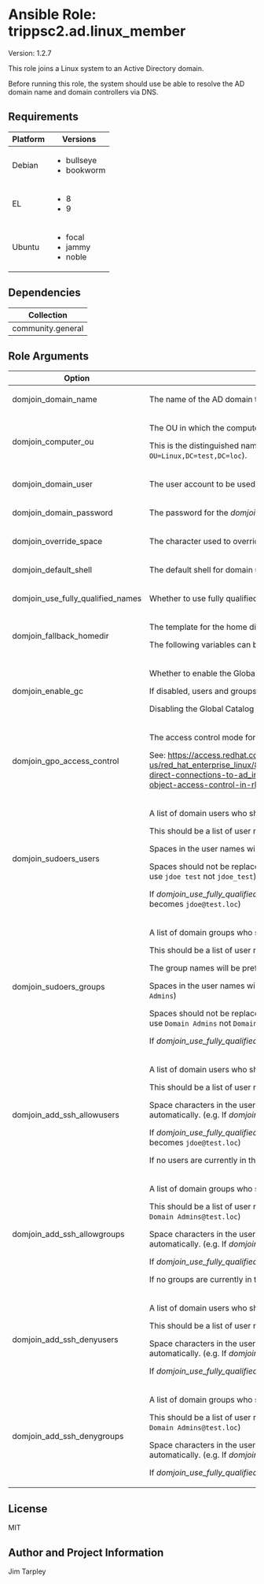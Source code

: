 <!-- BEGIN_ANSIBLE_DOCS -->

# Ansible Role: trippsc2.ad.linux_member
Version: 1.2.7

This role joins a Linux system to an Active Directory domain.

Before running this role, the system should use be able to resolve the AD domain name and domain controllers via DNS.


## Requirements

| Platform | Versions |
| -------- | -------- |
| Debian | <ul><li>bullseye</li><li>bookworm</li></ul> |
| EL | <ul><li>8</li><li>9</li></ul> |
| Ubuntu | <ul><li>focal</li><li>jammy</li><li>noble</li></ul> |

## Dependencies

| Collection |
| ---------- |
| community.general |

## Role Arguments
|Option|Description|Type|Required|Choices|Default|
|---|---|---|---|---|---|
| domjoin_domain_name | <p>The name of the AD domain to which the Linux system will be joined.</p> | str | yes |  |  |
| domjoin_computer_ou | <p>The OU in which the computer account will be created.</p><p>This is the distinguished name of the OU relative to the base of the domain (e.g. `OU=Linux` not `OU=Linux,DC=test,DC=loc`).</p> | str | no |  |  |
| domjoin_domain_user | <p>The user account to be used to authenticate to the AD domain for joining the Linux machine.</p> | str | yes |  |  |
| domjoin_domain_password | <p>The password for the *domjoin_domain_user* user account.</p> | str | yes |  |  |
| domjoin_override_space | <p>The character used to override spaces in AD user or group names.</p> | str | no |  |  |
| domjoin_default_shell | <p>The default shell for domain users.</p> | path | no |  | /bin/bash |
| domjoin_use_fully_qualified_names | <p>Whether to use fully qualified names for domain users and groups.</p> | bool | no |  | true |
| domjoin_fallback_homedir | <p>The template for the home directory of domain users.</p><p>The following variables can be used: %u - the username,  %d - the fully qualified domain name</p> | str | no |  | /home/%u@%d |
| domjoin_enable_gc | <p>Whether to enable the Global Catalog for the domain.</p><p>If disabled, users and groups from trusted domains will not be recognized by the Linux system.</p><p>Disabling the Global Catalog can improve performance when there are many trusted domains.</p> | bool | no |  | false |
| domjoin_gpo_access_control | <p>The access control mode for Group Policy Objects.</p><p>See: https://access.redhat.com/documentation/en-us/red_hat_enterprise_linux/8/html/integrating_rhel_systems_directly_with_windows_active_directory/managing-direct-connections-to-ad_integrating-rhel-systems-directly-with-active-directory#applying-group-policy-object-access-control-in-rhel_managing-direct-connections-to-ad for details.</p> | str | no | <ul><li>disabled</li><li>permissive</li><li>enforcing</li></ul> | disabled |
| domjoin_sudoers_users | <p>A list of domain users who should be added to the sudoers file.</p><p>This should be a list of user names only, not fully qualified names. (e.g. `jdoe` not `TEST\jdoe` or `jdoe@test.loc`)</p><p>Spaces in the user names will be escaped automatically in the config file. (e.g. `jdoe test` becomes `jdoe\ test`)</p><p>Spaces should not be replaced by the *domjoin_override_space* character. (e.g. If *domjoin_override_space* is `_`, use `jdoe test` not `jdoe_test`)</p><p>If *domjoin_use_fully_qualified_names* is `true`, the domain name suffix will be added automatically. (e.g. `jdoe` becomes `jdoe@test.loc`)</p> | list of 'str' | no |  |  |
| domjoin_sudoers_groups | <p>A list of domain groups who should be added to the sudoers file.</p><p>This should be a list of user names only, not fully qualified names. (e.g. `linux` not `TEST\linux` or `linux@test.loc`)</p><p>The group names will be prefixed with a `%` symbol automatically in the config file. (e.g. `linux` becomes `%linux`)</p><p>Spaces in the user names will be escaped automatically in the config file. (e.g. `Domain Admins` becomes `Domain\ Admins`)</p><p>Spaces should not be replaced by the *domjoin_override_space* character. (e.g. If *domjoin_override_space* is `_`, use `Domain Admins` not `Domain_Admins`)</p><p>If *domjoin_use_fully_qualified_names* is `true`, the domain name suffix will be added automatically.</p> | list of 'str' | no |  |  |
| domjoin_add_ssh_allowusers | <p>A list of domain users who should be added to the AllowUsers directive in the SSH configuration.</p><p>This should be a list of user names only, not fully qualified names. (e.g. `jdoe` not `TEST\jdoe` or `jdoe@test.loc`)</p><p>Space characters in the user names will be replaced with the character specified in *domjoin_override_space* automatically. (e.g. If *domjoin_override_space* is `_`, `jdoe test` becomes `jdoe_test`)</p><p>If *domjoin_use_fully_qualified_names* is `true`, the domain name suffix will be added automatically. (e.g. `jdoe` becomes `jdoe@test.loc`)</p><p>If no users are currently in the AllowUsers directive, the directive will **not** be created for safety reasons.</p> | list of 'str' | no |  |  |
| domjoin_add_ssh_allowgroups | <p>A list of domain groups who should be added to the AllowGroups directive in the SSH configuration.</p><p>This should be a list of user names only, not fully qualified names. (e.g. `Domain Admins` not `TEST\Domain Admins` or `Domain Admins@test.loc`)</p><p>Space characters in the user names will be replaced with the character specified in *domjoin_override_space* automatically. (e.g. If *domjoin_override_space* is `_`, `Domain Admins` becomes `Domain_Admins`)</p><p>If *domjoin_use_fully_qualified_names* is `true`, the domain name suffix will be added automatically.</p><p>If no groups are currently in the AllowGroups directive, the directive will **not** be created.</p> | list of 'str' | no |  |  |
| domjoin_add_ssh_denyusers | <p>A list of domain users who should be added to the DenyUsers directive in the SSH configuration.</p><p>This should be a list of user names only, not fully qualified names (e.g. `jdoe` not `TEST\jdoe` or `jdoe@test.loc`).</p><p>Space characters in the user names will be replaced with the character specified in *domjoin_override_space* automatically. (e.g. If *domjoin_override_space* is `_`, `jdoe test` becomes `jdoe_test`)</p><p>If *domjoin_use_fully_qualified_names* is `true`, the domain name suffix will be added automatically.</p> | list of 'str' | no |  |  |
| domjoin_add_ssh_denygroups | <p>A list of domain groups who should be added to the DenyGroups directive in the SSH configuration.</p><p>This should be a list of user names only, not fully qualified names. (e.g. `Domain Admins` not `TEST\Domain Admins` or `Domain Admins@test.loc`)</p><p>Space characters in the user names will be replaced with the character specified in *domjoin_override_space* automatically. (e.g. If *domjoin_override_space* is `_`, `Domain Admins` becomes `Domain_Admins`)</p><p>If *domjoin_use_fully_qualified_names* is `true`, the domain name suffix will be added automatically.</p> | list of 'str' | no |  |  |


## License
MIT

## Author and Project Information
Jim Tarpley
<!-- END_ANSIBLE_DOCS -->
